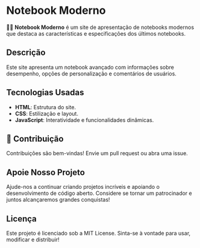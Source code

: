 # Notebook Moderno

👨‍💻 **Notebook Moderno** é um site de apresentação de notebooks modernos que destaca as características e especificações dos últimos notebooks.

## Descrição
Este site apresenta um notebook avançado com informações sobre desempenho, opções de personalização e comentários de usuários.

## Tecnologias Usadas
- **HTML**: Estrutura do site.
- **CSS**: Estilização e layout.
- **JavaScript**: Interatividade e funcionalidades dinâmicas.

## 🤝 Contribuição
Contribuições são bem-vindas! Envie um pull request ou abra uma issue.

## Apoie Nosso Projeto
Ajude-nos a continuar criando projetos incríveis e apoiando o desenvolvimento de código aberto. Considere se tornar um patrocinador e juntos alcançaremos grandes conquistas!

## Licença
Este projeto é licenciado sob a MIT License. Sinta-se à vontade para usar, modificar e distribuir!
